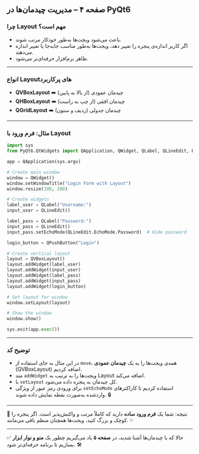 ## صفحه ۴ – مدیریت چیدمان‌ها در PyQt6

### چرا Layout مهم است؟

* باعث می‌شود ویجت‌ها به‌طور خودکار مرتب شوند.
* اگر کاربر اندازه‌ی پنجره را تغییر دهد، ویجت‌ها به‌طور مناسب جا‌به‌جا یا تغییر اندازه می‌دهند.
* ظاهر نرم‌افزار حرفه‌ای‌تر می‌شود.

---

### انواع Layoutهای پرکاربرد

* **QVBoxLayout** ➡️ چیدمان عمودی (از بالا به پایین)
* **QHBoxLayout** ➡️ چیدمان افقی (از چپ به راست)
* **QGridLayout** ➡️ چیدمان جدولی (ردیف و ستون)

---

### مثال: فرم ورود با Layout

```python
import sys
from PyQt6.QtWidgets import QApplication, QWidget, QLabel, QLineEdit, QPushButton, QVBoxLayout

app = QApplication(sys.argv)

# Create main window
window = QWidget()
window.setWindowTitle("Login Form with Layout")
window.resize(300, 200)

# Create widgets
label_user = QLabel("Username:")
input_user = QLineEdit()

label_pass = QLabel("Password:")
input_pass = QLineEdit()
input_pass.setEchoMode(QLineEdit.EchoMode.Password)  # Hide password

login_button = QPushButton("Login")

# Create vertical layout
layout = QVBoxLayout()
layout.addWidget(label_user)
layout.addWidget(input_user)
layout.addWidget(label_pass)
layout.addWidget(input_pass)
layout.addWidget(login_button)

# Set layout for window
window.setLayout(layout)

# Show the window
window.show()

sys.exit(app.exec())
```

---

### توضیح کد

* در این مثال به جای استفاده از `move`، همه‌ی ویجت‌ها را به یک **چیدمان عمودی** (QVBoxLayout) اضافه کردیم.
* متد `addWidget` ویجت‌ها را به ترتیب به Layout اضافه می‌کند.
* با `setLayout` کل چیدمان به پنجره داده می‌شود.
* برای ورودی رمز عبور از ویژگی `setEchoMode` استفاده کردیم تا کاراکترهای واردشده به‌صورت نقطه نمایش داده شوند. 🔒

---

📌 نتیجه:
شما یک **فرم ورود ساده** دارید که کاملاً مرتب و واکنش‌پذیر است. اگر پنجره را کوچک و بزرگ کنید، ویجت‌ها همچنان منظم باقی می‌مانند. ✨

---

✅ حالا که با چیدمان‌ها آشنا شدید، در **صفحه ۵** یاد می‌گیریم چطور یک **منو و نوار ابزار** بسازیم تا برنامه حرفه‌ای‌تر شود. 🛠️

